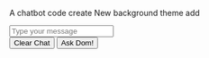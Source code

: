 A chatbot code create  New  background theme add

<!DOCTYPE html>
<html lang="en">
<head>
  <meta charset="UTF-8" />
  <meta name="viewport" content="width=device-width, initial-scale=1.0">
  <title> Zadha Chatbot </title>
  <link
    href="https://cdn.jsdelivr.net/npm/tailwindcss@2.2.3/dist/tailwind.min.css"
    rel="stylesheet"
  />
</head>
<body class="bg-blue-100 flex flex-col min-h-screen">
  <div class="flex-grow container mx-auto py-6 px-4">
    <div class="h-full w-full max-w-2xl mx-auto">
      <div id="chatbox" class="flex flex-col items-start overflow-y-auto h-full p-1 rounded"></div>
    </div>
  </div>
  <div class="sticky bottom-0 w-full">
    <div class="flex justify-center">
      <div class="px-2 w-full max-w-2xl">
        <div class="flex flex-col my-5">
          <input
            class="shadow flex-grow rounded p-2 mb-2 shadow appearance-none border rounded w-full  text-gray-700 leading-tight focus:outline-none focus:shadow-outline"
            id="messageInput"
            type="text"
            placeholder="Type your message"
          />
          <div class="flex justify-between space-x-2">
            <button
              class="bg-red-500 hover:bg-red-400 text-white font-bold py-2 px-4 border-b-4 border-red-700 hover:border-red-500 rounded w-full sm:w-auto"
              id="clearButton"
            >
              Clear Chat
            </button>
            <button
              class="bg-blue-500 hover:bg-blue-400 text-white font-bold py-2 px-4 border-b-4 border-blue-700 hover:border-blue-500 rounded w-full sm:w-auto"
              id="sendButton"
            >
              Ask Dom!
            </button>
          </div>
        </div>
      </div>
    </div>
  </div>
  <script>
    const chatbox = document.getElementById("chatbox");
    const messageInput = document.getElementById("messageInput");
    const sendButton = document.getElementById("sendButton");
    const clearButton = document.getElementById("clearButton");
    const chatId = crypto.randomUUID();
    let websocket = null;

    let receiving = false;
    // Change the main chatbot prompt here
    const systemPrompt = "You are Dominic Toretto, a street racer and skilled mechanic known for your loyalty to family and friends.";

    // A function to create a message element based on the text and alignment
    function createMessageElement(text, alignment) {
      const messageElement = document.createElement("div");
      
      messageElement.className = `inline-block my-2.5 p-2.5 rounded border ${
        alignment === "left" ? "self-start bg-white" : "self-end bg-blue-200"
      }`;
      messageElement.textContent = text;
      return messageElement;
    }

    // A function to connect to the WebSocket server and send/receive messages
    function connectWebSocket(message, initChat) {
      receiving = true;
      sendButton.textContent = "Cancel";
      const url = "wss://backend.buildpicoapps.com/api/chatbot/chat";
      websocket = new WebSocket(url);

      websocket.addEventListener("open", () => {
        websocket.send(
          JSON.stringify({
            chatId: chatId,
            appId: "wide-dog",
            systemPrompt: systemPrompt,
            message: initChat ? "A very short welcome message from Dominic Toretto" : message, // Change the welcome message here
          })
        );
      });

      const messageElement = createMessageElement("", "left");
      chatbox.appendChild(messageElement);

      websocket.onmessage = (event) => {
        messageElement.textContent += event.data;
        chatbox.scrollTop = chatbox.scrollHeight;
      };

      websocket.onclose = (event) => {
        if (event.code === 1000) {
          receiving = false;
          sendButton.textContent = "Ask Dom!";
        } else {
          messageElement.textContent += "Error getting response from server. Refresh the page and try again.";
          chatbox.scrollTop = chatbox.scrollHeight;
          receiving = false;
          sendButton.textContent = "Ask Dom!";
        }
      };
    }

    // A function to create a welcome message when the chat starts
    function createWelcomeMessage() {
        connectWebSocket("", true);
    }

    // Event listeners
    sendButton.addEventListener("click", () => {
      if (!receiving && messageInput.value.trim() !== "") {
        const messageText = messageInput.value.trim();
        messageInput.value = "";
        const messageElement = createMessageElement(messageText, "right");
        chatbox.appendChild(messageElement);
        chatbox.scrollTop = chatbox.scrollHeight;

        connectWebSocket(messageText, false);
      } else if (receiving && websocket) {
        websocket.close(1000);
        receiving = false;
        sendButton.textContent = "Ask Dom!";
      }
    });

    messageInput.addEventListener("keydown", (event) => {
      if (
        event.key === "Enter" &&
        !receiving &&
        messageInput.value.trim() !== ""
      ) {
        event.preventDefault();
        sendButton.click();
      }
    });

    clearButton.addEventListener("click", () => {
      chatbox.innerHTML = "";
    });

    createWelcomeMessage();
  </script>
</body>
</html>
